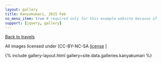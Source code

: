 ```yaml
---
layout: gallery
title: Kanyakumari, 2015 Feb
no_menu_item: true # required only for this example website because of menu construction
support: [jquery, gallery]
---
```


[Back to travels](/travels)


 All images licensed under [CC-BY-NC-SA [license](https://creativecommons.org/licenses/by-nc-sa/4.0) ]

{% include gallery-layout.html gallery=site.data.galleries.kanyakumari %}


